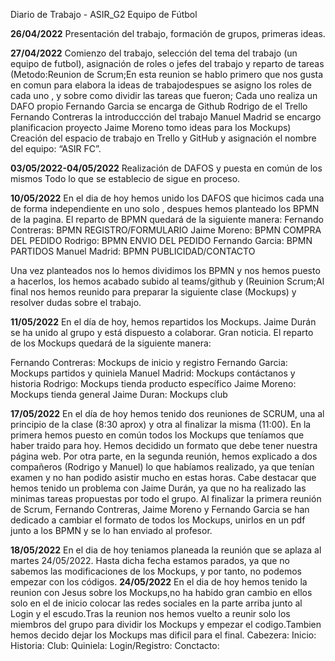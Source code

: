 Diario de Trabajo - ASIR_G2 Equipo de Fútbol

**26/04/2022**
Presentación del trabajo, formación de grupos, primeras ideas.

**27/04/2022**
Comienzo del trabajo, selección del tema del trabajo (un equipo de futbol), asignación de roles o jefes del trabajo y reparto de tareas
(Metodo:Reunion de Scrum;En esta reunion se hablo  primero que nos gusta en comun para elabora la ideas de trabajodespues se asigno  los roles de cada uno , y sobre como dividir las tareas que fueron;
Cada uno realiza un DAFO propio
Fernando Garcia se encarga de Github
Rodrigo de el Trello
Fernando Contreras la introduccción del trabajo
Manuel Madrid se encargo planificacion proyecto
Jaime Moreno tomo ideas para los Mockups)
Creación del espacio de trabajo en Trello y GitHub y asignación el nombre del equipo: “ASIR FC”.

**03/05/2022-04/05/2022**
Realización de DAFOS y puesta en común de los mismos 
Todo lo que se establecio de sigue en proceso.

**10/05/2022**
En el dia de hoy hemos unido los DAFOS que hicimos cada una de forma independiente en uno solo , despues hemos planteado los BPMN de la pagina. El reparto de BPMN quedará de la siguiente manera: 
Fernando Contreras: BPMN REGISTRO/FORMULARIO
Jaime Moreno: BPMN COMPRA DEL PEDIDO
Rodrigo: BPMN ENVIO DEL PEDIDO
Fernando Garcia: BPMN PARTIDOS
Manuel Madrid:  BPMN PUBLICIDAD/CONTACTO

Una vez planteados nos lo hemos dividimos los BPMN y nos hemos puesto a hacerlos, los hemos acabado subido al teams/github y (Reuinion Scrum;Al final nos hemos reunido para preparar la siguiente clase (Mockups) y resolver dudas sobre el trabajo.

**11/05/2022** 
En el día de hoy, hemos repartidos los Mockups. Jaime Durán se ha unido al grupo y está dispuesto a colaborar. Gran noticia. 
El reparto de los Mockups quedará de la siguiente manera: 

Fernando Contreras: Mockups de inicio y registro
Fernando Garcia: Mockups partidos y quiniela
Manuel Madrid: Mockups contáctanos y historia 
Rodrigo: Mockups tienda producto específico
Jaime Moreno: Mockups tienda general
Jaime Duran: Mockups club

**17/05/2022** En el día de hoy hemos tenido dos reuniones de SCRUM, una al principio de la clase (8:30 aprox) y otra al finalizar la misma (11:00). En la primera hemos puesto en común todos los Mockups que teníamos que haber traido para hoy. Hemos decidido un formato que debe tener nuestra página web. Por otra parte, en la segunda reunión, hemos explicado a dos compañeros (Rodrigo y Manuel) lo que habíamos realizado, ya que tenían examen y no han podido asistir mucho en estas horas. Cabe destacar que hemos tenido un problema con Jaime Durán, ya que no ha realizado las minimas tareas propuestas por todo el grupo. Al finalizar la primera reunión de Scrum, Fernando Contreras, Jaime Moreno y Fernando Garcia se han dedicado a cambiar el formato de todos los Mockups, unirlos en un pdf junto a los BPMN y se lo han enviado al profesor.

**18/05/2022** En el dia de hoy teniamos planeada la reunión que se aplaza al martes 24/05/2022. Hasta dicha fecha estamos parados, ya que no sabemos las modificaciones de los Mockups, y por tanto, no podemos empezar con los códigos.
**24/05/2022** En el dia de hoy hemos tenido la reunion con Jesus sobre los Mockups,no ha habido gran cambio en ellos solo en el de inicio colocar las redes sociales
en la parte arriba junto al Login y el escudo.Tras la reunion nos hemos vuelto a reunir solo los miembros del grupo para dividir los Mockups y empezar el codigo.Tambien hemos decido dejar los Mockups mas dificil para el final.
Cabezera:
Inicio:
Historia:
Club:
Quiniela:
Login/Registro:
Conctacto:


